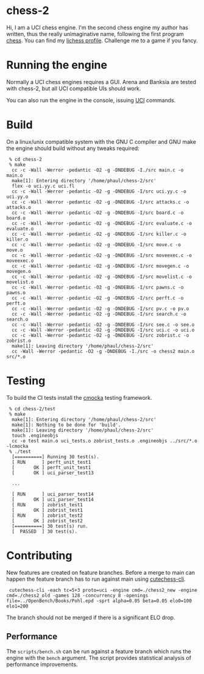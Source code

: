 # chess-2

Hi, I am a UCI chess engine. I'm the second chess engine my author has written, thus the really unimaginative name, following the first program [chess](https://github.com/phaul/chess). You can find my [lichess profile](https://lichess.org/@/chess-2-bot). Challenge me to a game if you fancy.

# Running the engine

Normally a UCI chess engines requires a GUI. Arena and Banksia are tested with chess-2, but all UCI compatible UIs should work.

You can also run the engine in the console, issuing [UCI](http://wbec-ridderkerk.nl/html/UCIProtocol.html) commands.

# Build

On a linux/unix compatible system with the GNU C compiler and GNU make the engine should build without any tweaks required:

     % cd chess-2
     % make
      cc -c -Wall -Werror -pedantic -O2 -g -DNDEBUG -I./src main.c -o main.o
      make[1]: Entering directory '/home/phaul/chess-2/src'
      flex -o uci.yy.c uci.fl
      cc -c -Wall -Werror -pedantic -O2 -g -DNDEBUG -I/src uci.yy.c -o uci.yy.o
      cc -c -Wall -Werror -pedantic -O2 -g -DNDEBUG -I/src attacks.c -o attacks.o
      cc -c -Wall -Werror -pedantic -O2 -g -DNDEBUG -I/src board.c -o board.o
      cc -c -Wall -Werror -pedantic -O2 -g -DNDEBUG -I/src evaluate.c -o evaluate.o
      cc -c -Wall -Werror -pedantic -O2 -g -DNDEBUG -I/src killer.c -o killer.o
      cc -c -Wall -Werror -pedantic -O2 -g -DNDEBUG -I/src move.c -o move.o
      cc -c -Wall -Werror -pedantic -O2 -g -DNDEBUG -I/src moveexec.c -o moveexec.o
      cc -c -Wall -Werror -pedantic -O2 -g -DNDEBUG -I/src movegen.c -o movegen.o
      cc -c -Wall -Werror -pedantic -O2 -g -DNDEBUG -I/src movelist.c -o movelist.o
      cc -c -Wall -Werror -pedantic -O2 -g -DNDEBUG -I/src pawns.c -o pawns.o
      cc -c -Wall -Werror -pedantic -O2 -g -DNDEBUG -I/src perft.c -o perft.o
      cc -c -Wall -Werror -pedantic -O2 -g -DNDEBUG -I/src pv.c -o pv.o
      cc -c -Wall -Werror -pedantic -O2 -g -DNDEBUG -I/src search.c -o search.o
      cc -c -Wall -Werror -pedantic -O2 -g -DNDEBUG -I/src see.c -o see.o
      cc -c -Wall -Werror -pedantic -O2 -g -DNDEBUG -I/src uci.c -o uci.o
      cc -c -Wall -Werror -pedantic -O2 -g -DNDEBUG -I/src zobrist.c -o zobrist.o
      make[1]: Leaving directory '/home/phaul/chess-2/src'
      cc -Wall -Werror -pedantic -O2 -g -DNDEBUG -I./src -o chess2 main.o src/*.o

# Testing

To build the CI tests install the [cmocka](https://cmocka.org/) testing framework.

     % cd chess-2/test
     % make
      make[1]: Entering directory '/home/phaul/chess-2/src'
      make[1]: Nothing to be done for 'build'.
      make[1]: Leaving directory '/home/phaul/chess-2/src'
      touch .engineobjs
      cc -o test main.o uci_tests.o zobrist_tests.o .engineobjs ../src/*.o -lcmocka 
     % ./test
      [==========] Running 30 test(s).
      [ RUN      ] perft_unit_test1
      [       OK ] perft_unit_test1
      [       OK ] uci_parser_test13

      ...

      [ RUN      ] uci_parser_test14
      [       OK ] uci_parser_test14
      [ RUN      ] zobrist_test1
      [       OK ] zobrist_test1
      [ RUN      ] zobrist_test2
      [       OK ] zobrist_test2
      [==========] 30 test(s) run.
      [  PASSED  ] 30 test(s).
      
# Contributing

New features are created on feature branches. Before a merge to main can happen the feature branch has to run against main using [cutechess-cli](https://github.com/cutechess/cutechess).

     cutechess-cli -each tc=5+3 proto=uci -engine cmd=./chess2_new -engine cmd=./chess2_old -games 128 -concurrency 8 -openings file=../OpenBench/Books/Pohl.epd -sprt alpha=0.05 beta=0.05 elo0=100 elo1=200

The branch should not be merged if there is a significant ELO drop.

## Performance

The `scripts/bench.sh` can be run against a feature branch which runs the engine with the `bench` argument. The script provides statistical analysis of performance improvements.
